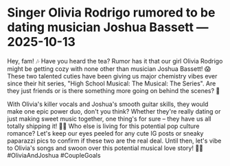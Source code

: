 # Singer Olivia Rodrigo rumored to be dating musician Joshua Bassett — 2025-10-13

Hey, fam! 🎶 Have you heard the tea? Rumor has it that our girl Olivia Rodrigo might be getting cozy with none other than musician Joshua Bassett! 😱 These two talented cuties have been giving us major chemistry vibes ever since their hit series, "High School Musical: The Musical: The Series". Are they just friends or is there something more going on behind the scenes? 🤔

With Olivia's killer vocals and Joshua's smooth guitar skills, they would make one epic power duo, don't you think? Whether they're really dating or just making sweet music together, one thing's for sure – they have us all totally shipping it! 🚢💕 Who else is living for this potential pop culture romance? Let's keep our eyes peeled for any cute IG posts or sneaky paparazzi pics to confirm if these two are the real deal. Until then, let's vibe to Olivia's songs and swoon over this potential musical love story! 🎵✨ #OliviaAndJoshua #CoupleGoals